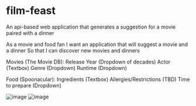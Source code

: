 # film-feast
An api-based web application that generates a suggestion for a movie paired with a dinner

As a movie and food fan
I want an application that will suggest a movie and a dinner 
So that I can discover new movies and dinners

Movies (The Movie DB):
Release Year (Dropdown of decades)
Actor (Textbox)
Genre (Dropdown)
Runtime (Dropdown)

Food (Spoonacular):
Ingredients (Textbox)
Allergies/Restrictions (TBD)
Time to prepare (Dropdown)

![image](https://user-images.githubusercontent.com/92816864/145312412-d867dcc7-d3a6-48bb-acd2-5f1d70a01338.png)
![image](https://user-images.githubusercontent.com/92816864/145312454-e1679061-e26e-4276-a021-35ad4da421af.png)
